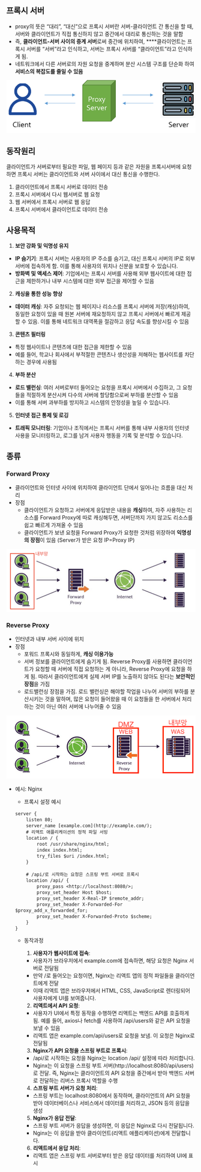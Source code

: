 ## 프록시 서버

- proxy의 뜻은 “대리”, “대신”으로 프록시 서버란 서버-클라이언트 간 통신을 할 때, 서버와 클라이언트가 직접 통신하지 않고 중간에서 대리로 통신하는 것을 말함
- 즉, **클라이언트-서버 사이의 중계 서버**로써 중간에 위치하여, ****클라이언트는 프록시 서버를 “서버”라고 인식하고, 서버는 프록시 서버를 “클라이언트”라고 인식하게 됨.
- 네트워크에서 다른 서버로의 자원 요청을 중계하며 분산 시스템 구조를 단순화 하여 **서비스의 복잡도를 줄일 수 있음**

![](img/network_proxy_server.png)


## 동작원리

클라이언트가 서버로부터 필요한 파일, 웹 페이지 등과 같은 자원을 프록시서버에 요청하면 프록시 서버는 클라이언트와 서버 사이에서 대신 통신을 수행한다.

1. 클라이언트에서 프록시 서버로 데이터 전송
2. 프록시 서버에서 다시 웹서버로 웹 요청
3. 웹 서버에서 프록시 서버로 웹 응답
4. 프록시 서버에서 클라이언트로 데이터 전송 


## 사용목적

1. **보안 강화 및 익명성 유지**
- **IP 숨기기**: 프록시 서버는 사용자의 IP 주소를 숨기고, 대신 프록시 서버의 IP로 외부 서버에 접속하게 함. 이를 통해 사용자의 위치나 신분을 보호할 수 있습니다.
- **방화벽 및 액세스 제어**: 기업에서는 프록시 서버를 사용해 외부 웹사이트에 대한 접근을 제한하거나 내부 시스템에 대한 외부 접근을 제어할 수 있음
2. **캐싱을 통한 성능 향상**
- **데이터 캐싱**: 자주 요청되는 웹 페이지나 리소스를 프록시 서버에 저장(캐싱)하여, 동일한 요청이 있을 때 원본 서버에 재요청하지 않고 프록시 서버에서 빠르게 제공할 수 있음. 이를 통해 네트워크 대역폭을 절감하고 응답 속도를 향상시킬 수 있음
3. **콘텐츠 필터링**
- 특정 웹사이트나 콘텐츠에 대한 접근을 제한할 수 있음
- 예를 들어, 학교나 회사에서 부적절한 콘텐츠나 생산성을 저해하는 웹사이트를 차단하는 경우에 사용됨
4. **부하 분산**
- **로드 밸런싱**: 여러 서버로부터 들어오는 요청을 프록시 서버에서 수집하고, 그 요청들을 적절하게 분산시켜 다수의 서버에 할당함으로써 부하를 분산할 수 있음
- 이를 통해 서버 과부하를 방지하고 시스템의 안정성을 높일 수 있습니다.
5. **인터넷 접근 통제 및 로깅**
- **트래픽 모니터링**: 기업이나 조직에서는 프록시 서버를 통해 내부 사용자의 인터넷 사용을 모니터링하고, 로그를 남겨 사용자 행동을 기록 및 분석할 수 있습니다.

## 종류

### Forward Proxy

- 클라이언트와 인터넷 사이에 위치하여 클라이언트 단에서 일어나는 흐름을 대신 처리
- 장점
    - 클라이언트가 요청하고 서버에게 응답받은 내용을 **캐싱**하여, 자주 사용하는 리소스를 Forward Proxy에 따로 캐싱해두면, 서버단까지 가지 않고도 리소스를 쉽고 빠르게 가져올 수 있음
    - 클라이언트가 보낸 요청을 Forward Proxy가 요청한 것처럼 위장하여 **익명성의 장점**이 있음 (Server가 받은 요청 IP=Proxy IP)

![](img/network_forward_proxy.png)

### Reverse Proxy

- 인터넷과 내부 서버 사이에 위치
- 장점
    - 포워드 프록시와 동일하게, **캐싱 이용가능**
    - 서버 정보를 클라이언트에게 숨기게 됨. Reverse Proxy를 사용하면 클라이언트가 요청할 때 서버에 직접 요청하는 게 아니라, Reverse Proxy에 요청을 하게 됨. 따라서 클라이언트에게 실제 서버 IP를 노출하지 않아도 된다는 **보안적인 장점**을 가짐
    - 로드밸런싱 장점을 가짐. 로드 밸런싱은 해야할 작업을 나누어 서버의 부하를 분산시키는 것을 말하며, 많은 요청이 들어왔을 때 이 요청들을 한 서버에서 처리하는 것이 아닌 여러 서버에 나누어줄 수 있음

![](img/network_reverse_proxy.png)

- 예시: Nginx
    - 프록시 설정 예시
    
    ```
    server {
    	listen 80;
    	server_name [example.com](http://example.com/);
    	# 리액트 애플리케이션의 정적 파일 서빙
    	location / {
    	    root /usr/share/nginx/html;
    	    index index.html;
    	    try_files $uri /index.html;
    	}
    	
    	# /api/로 시작하는 요청은 스프링 부트 서버로 프록시
    	location /api/ {
    	    proxy_pass <http://localhost:8080/>;
    	    proxy_set_header Host $host;
    	    proxy_set_header X-Real-IP $remote_addr;
    	    proxy_set_header X-Forwarded-For $proxy_add_x_forwarded_for;
    	    proxy_set_header X-Forwarded-Proto $scheme;
    	}
    }
    ```
    
    - 동작과정
        1. **사용자가 웹사이트에 접속**:
        - 사용자가 브라우저에서 example.com에 접속하면, 해당 요청은 Nginx 서버로 전달됨
        - 만약 /로 들어오는 요청이면, Nginx는 리액트 앱의 정적 파일들을 클라이언트에게 전달
        - 이때 리액트 앱은 브라우저에서 HTML, CSS, JavaScript로 렌더링되어 사용자에게 UI를 보여줍니다.
        2. **리액트에서 API 요청**:
        - 사용자가 UI에서 특정 동작을 수행하면 리액트는 백엔드 API를 호출하게됨. 예를 들어, axios나 fetch를 사용하여 /api/users와 같은 API 요청을 보낼 수 있음
        - 리액트 앱은 example.com/api/users로 요청을 보냄. 이 요청은 Nginx로 전달됨
        3. **Nginx가 API 요청을 스프링 부트로 프록시**:
        - /api/로 시작하는 요청을 Nginx는 location /api/ 설정에 따라 처리합니다.
        - Nginx는 이 요청을 스프링 부트 서버(http://localhost:8080/api/users)로 전달. 즉, Nginx는 클라이언트의 API 요청을 중간에서 받아 백엔드 서버로 전달하는 리버스 프록시 역할을 수행
        
        4.	**스프링 부트 서버가 요청 처리**:
        
        - 스프링 부트는 localhost:8080에서 동작하며, 클라이언트의 API 요청을 받아 데이터베이스나 서비스에서 데이터를 처리하고, JSON 등의 응답을 생성
        
        5.	**Nginx가 응답 전달**:
        
        - 스프링 부트 서버가 응답을 생성하면, 이 응답은 Nginx로 다시 전달됩니다.
        - Nginx는 이 응답을 받아 클라이언트(리액트 애플리케이션)에게 전달합니다.
        
        6.	**리액트에서 응답 처리**:
        
        - 리액트 앱은 스프링 부트 서버로부터 받은 응답 데이터를 처리하여 UI에 표시
